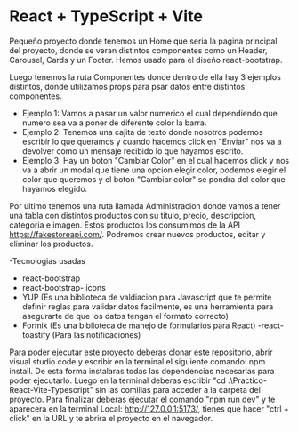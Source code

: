 # React + TypeScript + Vite

Pequeño proyecto donde tenemos un Home que seria la pagina principal del proyecto, donde se veran distintos componentes como un Header, Carousel, Cards y un Footer. Hemos usado para el diseño react-bootstrap.

Luego tenemos la ruta Componentes donde dentro de ella hay 3 ejemplos distintos, donde utilizamos props para psar datos entre distintos componentes.

- Ejemplo 1: Vamos a pasar un valor numerico el cual dependiendo que numero sea va a poner de diferente color la barra.
- Ejemplo 2: Tenemos una cajita de texto donde nosotros podemos escribir lo que queramos y cuando hacemos click en "Enviar" nos va a devolver como un mensaje recibido lo que hayamos escrito.
- Ejemplo 3: Hay un boton "Cambiar Color" en el cual hacemos click y nos va a abrir un modal que tiene una opcion elegir color, podemos elegir el color que queremos y el boton "Cambiar color" se pondra del color que hayamos elegido.

Por ultimo tenemos una ruta llamada Administracion donde vamos a tener una tabla con distintos productos con su titulo, precio, descripcion, categoria e imagen. Estos productos los consumimos de la API https://fakestoreapi.com/. Podremos crear nuevos productos, editar y eliminar los productos.

-Tecnologias usadas

- react-bootstrap
- react-bootstrap- icons
- YUP (Es una biblioteca de valdiacion para Javascript que te permite definir reglas para validar datos facilmente, es una herramienta para asegurarte de que los datos tengan el formato correcto)
- Formik (Es una biblioteca de manejo de formularios para React)
  -react-toastify (Para las notificaciones)

Para poder ejecutar este proyecto deberas clonar este repositorio, abrir visual studio code y escribir en la terminal el siguiente comando: npm install. De esta forma instalaras todas las dependencias necesarias para poder ejecutarlo. Luego en la terminal deberas escribir "cd .\Practico-React-Vite-Typescript\" sin las comillas para acceder a la carpeta del proyecto. Para finalizar deberas ejecutar el comando "npm run dev" y te aparecera en la terminal Local: http://127.0.0.1:5173/, tienes que hacer "ctrl + click" en la URL y te abrira el proyecto en el navegador.

